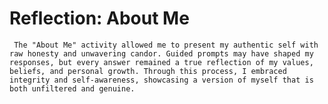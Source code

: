 # Reflection: About Me
` The "About Me" activity allowed me to present my authentic self with raw honesty and unwavering candor. Guided prompts may have shaped my responses, but every answer remained a true reflection of my values, beliefs, and personal growth. Through this process, I embraced integrity and self-awareness, showcasing a version of myself that is both unfiltered and genuine.`